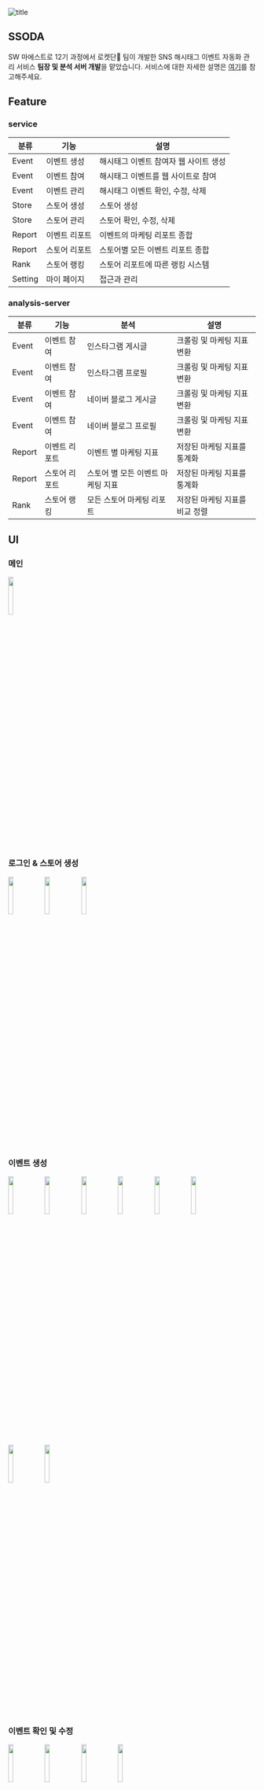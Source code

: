 ![title](https://user-images.githubusercontent.com/72238126/145432713-d5a24db0-215b-4033-b18b-58c420aa35b2.png)

## SSODA

SW 마에스트로 12기 과정에서 로켓단🚀 팀이 개발한 SNS 해시태그 이벤트 자동화 관리 서비스 **팀장 및 분석 서버 개발**을 맡았습니다. 서비스에 대한 자세한 설명은 [여기](https://ssoda.io)를 참고해주세요.


## Feature
### service
|분류|기능|설명|
|---|---|---|
|Event|이벤트 생성|해시태그 이벤트 참여자 웹 사이트 생성|
|Event|이벤트 참여|해시태그 이벤트를 웹 사이트로 참여|
|Event|이벤트 관리|해시태그 이벤트 확인, 수정, 삭제|
|Store|스토어 생성|스토어 생성|
|Store|스토어 관리|스토어 확인, 수정, 삭제|
|Report|이벤트 리포트|이벤트의 마케팅 리포트 종합|
|Report|스토어 리포트|스토어별 모든 이벤트 리포트 종합|
|Rank|스토어 랭킹|스토어 리포트에 따른 랭킹 시스템|
|Setting|마이 페이지|접근과 관리|

### analysis-server
|분류|기능|분석|설명|
|---|---|---|---|
|Event|이벤트 참여|인스타그램 게시글|크롤링 및 마케팅 지표 변환|
|Event|이벤트 참여|인스타그램 프로필|크롤링 및 마케팅 지표 변환|
|Event|이벤트 참여|네이버 블로그 게시글|크롤링 및 마케팅 지표 변환|
|Event|이벤트 참여|네이버 블로그 프로필|크롤링 및 마케팅 지표 변환|
|Report|이벤트 리포트|이벤트 별 마케팅 지표|저장된 마케팅 지표를 통계화|
|Report|스토어 리포트|스토어 별 모든 이벤트 마케팅 지표|저장된 마케팅 지표를 통계화|
|Rank|스토어 랭킹|모든 스토어 마케팅 리포트|저장된 마케팅 지표를 비교 정렬|

## UI
### 메인
<p float="left">
<img width="14%" src="https://user-images.githubusercontent.com/72238126/145433240-528b3ef0-84cc-46b6-b138-97e0164364e6.png">

### 로그인 & 스토어 생성
<p float="left">
<img width="14%" src="https://user-images.githubusercontent.com/72238126/145432896-f98dc431-4a99-48e7-b159-1c4ea8c8e768.png">
<img width="14%" src="https://user-images.githubusercontent.com/72238126/145432953-5c41d3a1-4748-4e1f-9db3-b92f10784af5.png">
<img width="14%" src="https://user-images.githubusercontent.com/72238126/145432959-ce06a9b9-e50f-4411-bc6e-5909598f16f3.png">
</p>

### 이벤트 생성
<p float="left">
<img width="14%" src="https://user-images.githubusercontent.com/72238126/145433327-8c4eeb7a-dcc9-4d16-9b20-9c274c32c43f.png">
<img width="14%" src="https://user-images.githubusercontent.com/72238126/145433330-09e4eda5-e9b3-4693-a945-93774d23a1fd.png">
<img width="14%" src="https://user-images.githubusercontent.com/72238126/145433333-4496dd0d-dfe3-4c90-a54e-d68847f8ad15.png">
<img width="14%" src="https://user-images.githubusercontent.com/72238126/145433335-12016c5b-0d9d-45dc-9518-33dff4a7a1da.png">
<img width="14%" src="(https://user-images.githubusercontent.com/72238126/145433341-77010281-0304-4941-9839-5132d0c7939e.png">
<img width="14%" src="https://user-images.githubusercontent.com/72238126/145433341-77010281-0304-4941-9839-5132d0c7939e.png">
<img width="14%" src="https://user-images.githubusercontent.com/72238126/145433343-5983cead-7ee5-46bc-ae9c-7f3eb177b552.png">
<img width="14%" src="https://user-images.githubusercontent.com/72238126/145433348-3534f111-15fc-426f-9e85-236853b352bb.png">
</p>

### 이벤트 확인 및 수정
<p float="left">
<img width="14%" src="https://user-images.githubusercontent.com/72238126/145433885-87876458-1972-4e7d-a3cb-4649d524a335.png">
<img width="14%" src="https://user-images.githubusercontent.com/72238126/145433891-c1348df2-b4f6-417e-8856-3af5c0bf26a9.png">
<img width="14%" src="https://user-images.githubusercontent.com/72238126/145433896-ef452d09-272f-4b0b-bd5e-b0b8e4b05a3f.png">
<img width="14%" src="https://user-images.githubusercontent.com/72238126/145433901-b59be30c-1aef-4c63-879f-17c747f4608f.png">
</p>

### 마케팅 리포트
<p float="left">
<img width="14%" src="https://user-images.githubusercontent.com/72238126/145434080-111a00d9-9d27-48d1-8ecc-8eb0aa1fa54e.png">
<img width="14%" src="https://user-images.githubusercontent.com/72238126/145434087-d6c64003-9987-4b88-874b-b8c9b67fe023.png">
<img width="14%" src="https://user-images.githubusercontent.com/72238126/145434187-ea9ebe9a-3bf4-43cd-a089-776b42a8a356.png">
<img width="14%" src="https://user-images.githubusercontent.com/72238126/145434190-27797835-2164-4ed4-86c9-4651e5346303.png">
</p>

### 이벤트 참여 (웹)
<p float="left">
<img width="14%" src="https://user-images.githubusercontent.com/72238126/145434449-9f423ff7-c45c-4647-b11a-45438ad974ed.png">
<img width="14%" src="https://user-images.githubusercontent.com/72238126/145434395-646a085a-46d8-4179-8d99-d4dbd06bcb05.png">
<img width="14%" src="https://user-images.githubusercontent.com/72238126/145434399-83a84200-67bb-4d77-b739-dbe6bb351ed2.png">
<img width="14%" src="https://user-images.githubusercontent.com/72238126/145434576-3e3eb540-1bd8-436f-bf8c-bc6892363d56.png">
</p>


### 랭킹 & 마이 페이지
<p float="left">
<img width="14%" src="https://user-images.githubusercontent.com/72238126/145434785-452e49f4-e288-460d-8c66-87b3c57fec4e.png">
<img width="14%" src="https://user-images.githubusercontent.com/72238126/145434865-d6653480-6f46-4cf4-806d-7fa684a188e8.png">
</p>

### 서비스 소개 (웹)
<p float="left">
<img width="14%" src="https://user-images.githubusercontent.com/72238126/145435972-68176c76-78dd-429b-9810-e11d98f73703.png">
<img width="14%" src="https://user-images.githubusercontent.com/72238126/145435988-c8bce79b-c5df-47bf-b682-660916e4e823.png">
<img width="14%" src="https://user-images.githubusercontent.com/72238126/145435994-7f8260f3-e515-4e27-81ad-4d830f81e6af.png">
<img width="14%" src="https://user-images.githubusercontent.com/72238126/145435999-9e860ee9-b308-44d5-a7b8-57aaf8af48af.png">
<img width="14%" src="https://user-images.githubusercontent.com/72238126/145436003-90df9d9d-5557-4fb6-984c-1587db5d2797.png">
<img width="40%" src="https://user-images.githubusercontent.com/72238126/145435983-0e146d77-5946-498d-bdf2-6199a47501e6.png">
</p>

## SW 특허
<p float="left">
<img width="30%" src="https://user-images.githubusercontent.com/72238126/145436658-252c4c52-730a-4224-842c-cfadd66a11fc.png">
<img width="30%" src="https://user-images.githubusercontent.com/72238126/145436778-221bf761-f4eb-4770-bbd7-d9e2615f0ead.png">
</p>


## 개발 기간
- 2021.06 - 개발 시작
- 2021.09 - 1차 MVP 배포
- 2021.11 - 2차 최종 배포
- 2021.11 - 개발 종료

## Team
### [mooyoung2309](https://github.com/mooyoung2309)
-  `django`, `python`, `back-end`, `server`, `crawling`

### [yjyoon.dev](https://github.com/yjyoon-dev)
- `flutter`, `dart`, `front-end`, `mobile`, `web`, `ui/ux`

### [iamhge](https://github.com/iamhge)
- `spring`, `java`, `back-end`, `server`, `devops`

## 팀 레포지토리
> https://github.com/SWM-ROCKETDAN/ssoda